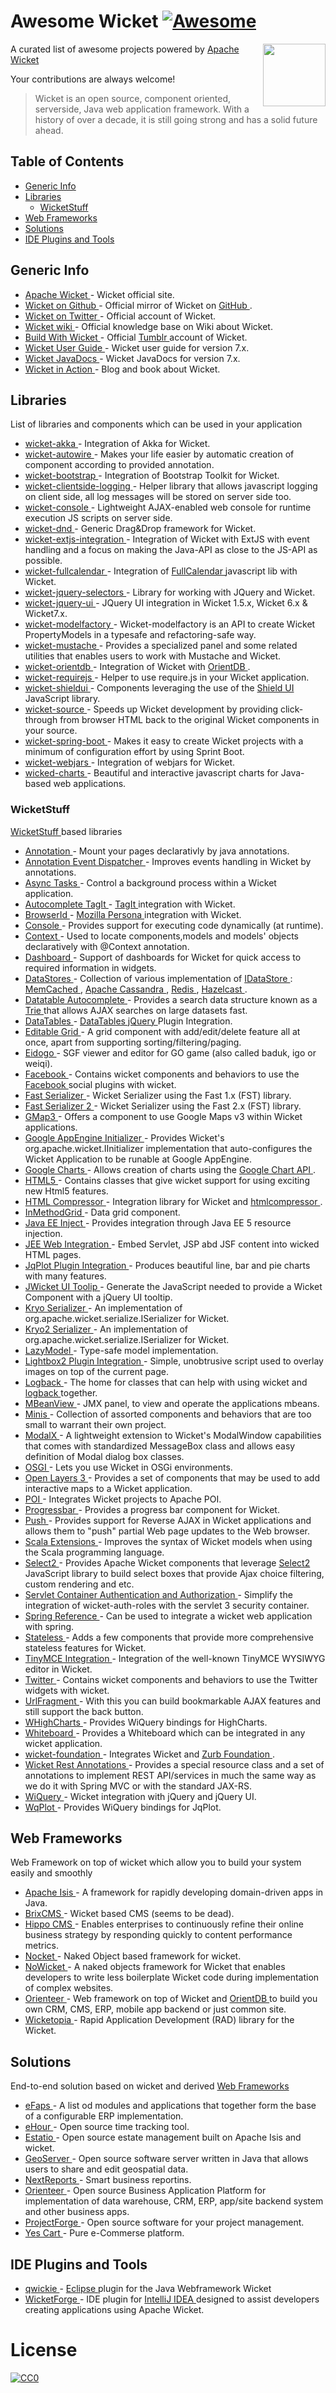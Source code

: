 <h1>
 Awesome Wicket
 <a href="https://github.com/sindresorhus/awesome">
  <img alt="Awesome" src="https://cdn.rawgit.com/sindresorhus/awesome/d7305f38d29fed78fa85652e3a63e154dd8e8829/media/badge.svg"/>
 </a>
</h1>
<p>
 <a href="http://wicket.apache.org/">
  <img align="right" src="https://upload.wikimedia.org/wikipedia/ru/5/5d/Apache_Wicket_logo.png" width="100"/>
 </a>
</p>
<p>
 A curated list of awesome projects powered by
 <a href="http://wicket.apache.org">
  Apache Wicket
 </a>
</p>
<p>
 Your contributions are always welcome!
</p>
<blockquote>
 <p>
  Wicket is an open source, component oriented, serverside, Java web application framework. With a history of over a decade, it is still going strong and has a solid future ahead.
 </p>
</blockquote>
<h2>
 Table of Contents
</h2>
<ul>
 <li>
  <a href="#generic-info">
   Generic Info
  </a>
 </li>
 <li>
  <a href="#libraries">
   Libraries
  </a>
  <ul>
   <li>
    <a href="#wicketstuff">
     WicketStuff
    </a>
   </li>
  </ul>
 </li>
 <li>
  <a href="#web-frameworks">
   Web Frameworks
  </a>
 </li>
 <li>
  <a href="#solutions">
   Solutions
  </a>
 </li>
 <li>
  <a href="#ide-plugins-and-tools">
   IDE Plugins and Tools
  </a>
 </li>
</ul>
<h2>
 Generic Info
</h2>
<ul>
 <li>
  <a href="http://wicket.apache.org/">
   Apache Wicket
  </a>
  - Wicket official site.
 </li>
 <li>
  <a href="https://github.com/apache/wicket">
   Wicket on Github
  </a>
  - Official mirror of Wicket on
  <a href="https://github.com">
   GitHub
  </a>
  .
 </li>
 <li>
  <a href="https://twitter.com/apache_wicket">
   Wicket on Twitter
  </a>
  - Official account of Wicket.
 </li>
 <li>
  <a href="https://cwiki.apache.org/confluence/display/WICKET/Index">
   Wicket wiki
  </a>
  - Official knowledge base on Wiki about Wicket.
 </li>
 <li>
  <a href="https://builtwithwicket.tumblr.com/">
   Build With Wicket
  </a>
  - Official
  <a href="https://www.tumblr.com/">
   Tumblr
  </a>
  account of Wicket.
 </li>
 <li>
  <a href="http://ci.apache.org/projects/wicket/guide/7.x/">
   Wicket User Guide
  </a>
  - Wicket user guide for version 7.x.
 </li>
 <li>
  <a href="http://ci.apache.org/projects/wicket/apidocs/7.x/index.html">
   Wicket JavaDocs
  </a>
  - Wicket JavaDocs for version 7.x.
 </li>
 <li>
  <a href="http://wicketinaction.com/">
   Wicket in Action
  </a>
  - Blog and book about Wicket.
 </li>
</ul>
<h2>
 Libraries
</h2>
<p>
 List of libraries and components which can be used in your application
</p>
<ul>
 <li>
  <a href="https://github.com/l0rdn1kk0n/wicket-akka">
   wicket-akka
  </a>
  - Integration of Akka for Wicket.
 </li>
 <li>
  <a href="https://github.com/wicket-acc/wicket-autowire">
   wicket-autowire
  </a>
  - Makes your life easier by automatic creation of component according to provided annotation.
 </li>
 <li>
  <a href="https://github.com/l0rdn1kk0n/wicket-bootstrap">
   wicket-bootstrap
  </a>
  - Integration of Bootstrap Toolkit for Wicket.
 </li>
 <li>
  <a href="https://github.com/l0rdn1kk0n/wicket-clientside-logging">
   wicket-clientside-logging
  </a>
  - Helper library that allows javascript logging on client side, all log messages will be stored on server side too.
 </li>
 <li>
  <a href="https://github.com/PhantomYdn/wicket-console">
   wicket-console
  </a>
  - Lightweight AJAX-enabled web console for runtime execution JS scripts on server side.
 </li>
 <li>
  <a href="https://github.com/svenmeier/wicket-dnd">
   wicket-dnd
  </a>
  - Generic Drag&Drop framework for Wicket.
 </li>
 <li>
  <a href="https://github.com/onehippo/wicket-extjs-integration">
   wicket-extjs-integration
  </a>
  - Integration of Wicket with ExtJS with event handling and a focus on making the Java-API as close to the JS-API as possible.
 </li>
 <li>
  <a href="https://github.com/42Lines/wicket-fullcalendar">
   wicket-fullcalendar
  </a>
  - Integration of
  <a href="http://fullcalendar.io/">
   FullCalendar
  </a>
  javascript lib with Wicket.
 </li>
 <li>
  <a href="https://github.com/l0rdn1kk0n/wicket-jquery-selectors">
   wicket-jquery-selectors
  </a>
  - Library for working with JQuery and Wicket.
 </li>
 <li>
  <a href="http://www.7thweb.net/wicket-jquery-ui/">
   wicket-jquery-ui
  </a>
  - JQuery UI integration in Wicket 1.5.x, Wicket 6.x & Wicket7.x.
 </li>
 <li>
  <a href="http://wicketeer.org/wicket-modelfactory/">
   wicket-modelfactory
  </a>
  - Wicket-modelfactory is an API to create Wicket PropertyModels in a typesafe and refactoring-safe way.
 </li>
 <li>
  <a href="https://github.com/l0rdn1kk0n/wicket-mustache">
   wicket-mustache
  </a>
  - Provides a specialized panel and some related utilities that enables users to work with Mustache and Wicket.
 </li>
 <li>
  <a href="https://github.com/OrienteerDW/wicket-orientdb">
   wicket-orientdb
  </a>
  - Integration of Wicket with
  <a href="http://orientdb.com/">
   OrientDB
  </a>
  .
 </li>
 <li>
  <a href="https://github.com/l0rdn1kk0n/wicket-requirejs">
   wicket-requirejs
  </a>
  - Helper to use require.js in your Wicket application.
 </li>
 <li>
  <a href="https://github.com/shieldui/wicket-shieldui">
   wicket-shieldui
  </a>
  - Components leveraging the use of the
  <a href="http://www.shieldui.com/">
   Shield UI
  </a>
  JavaScript library.
 </li>
 <li>
  <a href="https://github.com/42Lines/wicket-source">
   wicket-source
  </a>
  - Speeds up Wicket development by providing click-through from browser HTML back to the original Wicket components in your source.
 </li>
 <li>
  <a href="https://github.com/MarcGiffing/wicket-spring-boot">
   wicket-spring-boot
  </a>
  - Makes it easy to create Wicket projects with a minimum of configuration effort by using Sprint Boot.
 </li>
 <li>
  <a href="https://github.com/l0rdn1kk0n/wicket-webjars">
   wicket-webjars
  </a>
  - Integration of webjars for Wicket.
 </li>
 <li>
  <a href="https://github.com/thombergs/wicked-charts">
   wicked-charts
  </a>
  - Beautiful and interactive javascript charts for Java-based web applications.
 </li>
</ul>
<h3>
 WicketStuff
</h3>
<p>
 <a href="https://github.com/wicketstuff/core">
  WicketStuff
 </a>
 based libraries
</p>
<ul>
 <li>
  <a href="https://github.com/wicketstuff/core/wiki/Annotation">
   Annotation
  </a>
  - Mount your pages declarativly by java annotations.
 </li>
 <li>
  <a href="https://github.com/wicketstuff/core/tree/master/annotationeventdispatcher-parent">
   Annotation Event Dispatcher
  </a>
  - Improves events handling in Wicket by annotations.
 </li>
 <li>
  <a href="https://github.com/wicketstuff/core/wiki/Async-tasks">
   Async Tasks
  </a>
  -  Control a background process within a Wicket application.
 </li>
 <li>
  <a href="https://github.com/wicketstuff/core/wiki/Autocomplete-TagIt">
   Autocomplete TagIt
  </a>
  -
  <a href="http://aehlke.github.com/tag-it/">
   TagIt
  </a>
  integration with Wicket.
 </li>
 <li>
  <a href="https://github.com/wicketstuff/core/wiki/BrowserId">
   BrowserId
  </a>
  -
  <a href="https://login.persona.org/">
   Mozilla Persona
  </a>
  integration with Wicket.
 </li>
 <li>
  <a href="https://github.com/wicketstuff/core/wiki/Console">
   Console
  </a>
  - Provides support for executing code dynamically (at runtime).
 </li>
 <li>
  <a href="https://github.com/wicketstuff/core/wiki/Context">
   Context
  </a>
  - Used to locate components,models and models' objects declaratively with @Context annotation.
 </li>
 <li>
  <a href="https://github.com/wicketstuff/core/tree/master/dashboard-parent">
   Dashboard
  </a>
  - Support of dashboards for Wicket for quick access to required information in widgets.
 </li>
 <li>
  <a href="https://github.com/wicketstuff/core/wiki/DataStores">
   DataStores
  </a>
  - Collection of various implementation of
  <a href="https://github.com/apache/wicket/blob/master/wicket-core/src/main/java/org/apache/wicket/pageStore/IDataStore.java">
   IDataStore
  </a>
  :
  <a href="http://memcached.org/">
   MemCached
  </a>
  ,
  <a href="http://cassandra.apache.org/">
   Apache Cassandra
  </a>
  ,
  <a href="http://redis.io/">
   Redis
  </a>
  ,
  <a href="http://www.hazelcast.com/">
   Hazelcast
  </a>
  .
 </li>
 <li>
  <a href="https://github.com/wicketstuff/core/wiki/Datatable-Autocomplete">
   Datatable Autocomplete
  </a>
  - Provides a search data structure known as a
  <a href="http://en.wikipedia.org/wiki/Trie">
   Trie
  </a>
  that allows AJAX searches on large datasets fast.
 </li>
 <li>
  <a href="https://github.com/wicketstuff/core/wiki/DataTables">
   DataTables
  </a>
  -
  <a href="http://www.datatables.net/">
   DataTables jQuery
  </a>
  Plugin Integration.
 </li>
 <li>
  <a href="https://github.com/wicketstuff/core/wiki/Editable-Grid">
   Editable Grid
  </a>
  - A grid component with add/edit/delete feature all at once, apart from supporting sorting/filtering/paging.
 </li>
 <li>
  <a href="https://github.com/wicketstuff/core/wiki/Eidogo">
   Eidogo
  </a>
  - SGF viewer and editor for GO game (also called baduk, igo or weiqi).
 </li>
 <li>
  <a href="https://github.com/wicketstuff/core/wiki/Facebook">
   Facebook
  </a>
  - Contains wicket components and behaviors to use the
  <a href="https://facebook.com">
   Facebook
  </a>
  social plugins with wicket.
 </li>
 <li>
  <a href="https://github.com/wicketstuff/core/wiki/FastSerializer">
   Fast Serializer
  </a>
  - Wicket Serializer using the Fast 1.x (FST) library.
 </li>
 <li>
  <a href="https://github.com/wicketstuff/core/wiki/FastSerializer2">
   Fast Serializer 2
  </a>
  - Wicket Serializer using the Fast 2.x (FST) library.
 </li>
 <li>
  <a href="https://github.com/wicketstuff/core/wiki/Gmap3">
   GMap3
  </a>
  - Offers a component to use Google Maps v3 within Wicket applications.
 </li>
 <li>
  <a href="https://github.com/wicketstuff/core/wiki/Google-AppEngine-Initializer">
   Google AppEngine Initializer
  </a>
  - Provides Wicket's org.apache.wicket.IInitializer implementation that auto-configures the Wicket Application to be runable at Google AppEngine.
 </li>
 <li>
  <a href="https://github.com/wicketstuff/core/wiki/GoogleCharts">
   Google Charts
  </a>
  - Allows creation of charts using the
  <a href="https://developers.google.com/chart/">
   Google Chart API
  </a>
  .
 </li>
 <li>
  <a href="https://github.com/wicketstuff/core/wiki/Html5">
   HTML5
  </a>
  - Contains classes that give wicket support for using exciting new Html5 features.
 </li>
 <li>
  <a href="https://github.com/wicketstuff/core/wiki/Htmlcompressor">
   HTML Compressor
  </a>
  - Integration library for Wicket and
  <a href="http://code.google.com/p/htmlcompressor">
   htmlcompressor
  </a>
  .
 </li>
 <li>
  <a href="https://github.com/wicketstuff/core/wiki/InMethodGrid">
   InMethodGrid
  </a>
  - Data grid component.
 </li>
 <li>
  <a href="https://github.com/wicketstuff/core/wiki/Java-EE-Inject">
   Java EE Inject
  </a>
  - Provides integration through Java EE 5 resource injection.
 </li>
 <li>
  <a href="https://github.com/wicketstuff/core/wiki/JEE-Web-Integration">
   JEE Web Integration
  </a>
  - Embed Servlet, JSP abd JSF content into wicked HTML pages.
 </li>
 <li>
  <a href="https://github.com/wicketstuff/core/wiki/JqPlot-Plugin-Integration">
   JqPlot Plugin Integration
  </a>
  - Produces beautiful line, bar and pie charts with many features.
 </li>
 <li>
  <a href="https://github.com/wicketstuff/core/wiki/jWicket-UI-Tooltip">
   JWicket UI Toolip
  </a>
  - Generate the JavaScript needed to provide a Wicket Component with a jQuery UI tooltip.
 </li>
 <li>
  <a href="https://github.com/wicketstuff/core/wiki/Kryo-Serializer">
   Kryo Serializer
  </a>
  - An implementation of org.apache.wicket.serialize.ISerializer for Wicket.
 </li>
 <li>
  <a href="https://github.com/wicketstuff/core/tree/master/serializer-kryo2">
   Kryo2 Serializer
  </a>
  - An implementation of org.apache.wicket.serialize.ISerializer for Wicket.
 </li>
 <li>
  <a href="https://github.com/wicketstuff/core/wiki/LazyModel">
   LazyModel
  </a>
  - Type-safe model implementation.
 </li>
 <li>
  <a href="https://github.com/wicketstuff/core/wiki/Lightbox2-Plugin-Integration">
   Lightbox2 Plugin Integration
  </a>
  - Simple, unobtrusive script used to overlay images on top of the current page.
 </li>
 <li>
  <a href="https://github.com/wicketstuff/core/wiki/Logback">
   Logback
  </a>
  - The home for classes that can help with using wicket and
  <a href="http://logback.qos.ch/">
   logback
  </a>
  together.
 </li>
 <li>
  <a href="https://github.com/wicketstuff/core/wiki/MBeanView">
   MBeanView
  </a>
  - JMX panel, to view and operate the applications mbeans.
 </li>
 <li>
  <a href="https://github.com/wicketstuff/core/wiki/Minis">
   Minis
  </a>
  - Collection of assorted components and behaviors that are too small to warrant their own project.
 </li>
 <li>
  <a href="https://github.com/wicketstuff/core/wiki/ModalX">
   ModalX
  </a>
  - A lightweight extension to Wicket's ModalWindow capabilities that comes with standardized MessageBox class and allows easy definition of Modal dialog box classes.
 </li>
 <li>
  <a href="https://github.com/wicketstuff/core/wiki/Osgi">
   OSGI
  </a>
  - Lets you use Wicket in OSGi environments.
 </li>
 <li>
  <a href="https://github.com/wicketstuff/core/tree/master/openlayers3-parent">
   Open Layers 3
  </a>
  - Provides a set of components that may be used to add interactive maps to a Wicket application.
 </li>
 <li>
  <a href="https://github.com/wicketstuff/core/wiki/POI">
   POI
  </a>
  - Integrates Wicket projects to Apache POI.
 </li>
 <li>
  <a href="https://github.com/wicketstuff/core/wiki/Progressbar">
   Progressbar
  </a>
  - Provides a progress bar component for Wicket.
 </li>
 <li>
  <a href="https://github.com/wicketstuff/core/wiki/Push">
   Push
  </a>
  - Provides support for Reverse AJAX in Wicket applications and allows them to "push" partial Web page updates to the Web browser.
 </li>
 <li>
  <a href="https://github.com/wicketstuff/core/wiki/ScalaExtensions">
   Scala Extensions
  </a>
  - Improves the syntax of Wicket models when using the Scala programming language.
 </li>
 <li>
  <a href="https://github.com/wicketstuff/core/tree/master/select2-parent">
   Select2
  </a>
  - Provides Apache Wicket components that leverage
  <a href="http://ivaynberg.github.com/select2">
   Select2
  </a>
  JavaScript library to build select boxes that provide Ajax choice filtering, custom rendering and etc.
 </li>
 <li>
  <a href="https://github.com/wicketstuff/core/wiki/Servlet-Container-Authentication-and-Authorization">
   Servlet Container Authentication and Authorization
  </a>
  - Simplify the integration of wicket-auth-roles with the servlet 3 security container.
 </li>
 <li>
  <a href="https://github.com/wicketstuff/core/wiki/SpringReference">
   Spring Reference
  </a>
  - Can be used to integrate a wicket web application with spring.
 </li>
 <li>
  <a href="https://github.com/wicketstuff/core/tree/master/stateless-parent">
   Stateless
  </a>
  - Adds a few components that provide more comprehensive stateless features for Wicket.
 </li>
 <li>
  <a href="https://github.com/wicketstuff/core/wiki/TinyMCE-Integration">
   TinyMCE Integration
  </a>
  - Integration of the well-known TinyMCE WYSIWYG editor in Wicket.
 </li>
 <li>
  <a href="https://github.com/wicketstuff/core/wiki/Twitter">
   Twitter
  </a>
  - Contains wicket components and behaviors to use the Twitter widgets with wicket.
 </li>
 <li>
  <a href="https://github.com/wicketstuff/core/tree/master/urlfragment-parent">
   UrlFragment
  </a>
  - With this you can build bookmarkable AJAX features and still support the back button.
 </li>
 <li>
  <a href="https://github.com/wicketstuff/wiquery-highcharts">
   WHighCharts
  </a>
  - Provides WiQuery bindings for HighCharts.
 </li>
 <li>
  <a href="https://github.com/wicketstuff/core/wiki/Whiteboard">
   Whiteboard
  </a>
  - Provides a Whiteboard which can be integrated in any wicket application.
 </li>
 <li>
  <a href="https://github.com/wicketstuff/core/tree/master/wicket-foundation">
   wicket-foundation
  </a>
  - Integrates Wicket and
  <a href="http://foundation.zurb.com/">
   Zurb Foundation
  </a>
  .
 </li>
 <li>
  <a href="https://github.com/wicketstuff/core/tree/master/wicketstuff-restannotations-parent">
   Wicket Rest Annotations
  </a>
  - Provides a special resource class and a set of annotations to implement REST API/services in much the same way as we do it with Spring MVC or with the standard JAX-RS.
 </li>
 <li>
  <a href="https://github.com/wicketstuff/wiquery">
   WiQuery
  </a>
  - Wicket integration with jQuery and jQuery UI.
 </li>
 <li>
  <a href="https://github.com/wicketstuff/wiquery-jqplot">
   WqPlot
  </a>
  - Provides WiQuery bindings for JqPlot.
 </li>
</ul>
<h2>
 Web Frameworks
</h2>
<p>
 Web Framework on top of wicket which allow you to build your system easily and smoothly
</p>
<ul>
 <li>
  <a href="https://isis.apache.org/">
   Apache Isis
  </a>
  - A framework for rapidly developing domain-driven apps in Java.
 </li>
 <li>
  <a href="http://www.brixcms.org/">
   BrixCMS
  </a>
  - Wicket based CMS (seems to be dead).
 </li>
 <li>
  <a href="http://www.onehippo.com/en">
   Hippo CMS
  </a>
  - Enables enterprises to continuously refine their online business strategy by responding quickly to content performance metrics.
 </li>
 <li>
  <a href="https://github.com/Nocket/nocket">
   Nocket
  </a>
  - Naked Object based framework for wicket.
 </li>
 <li>
  <a href="http://invesdwin.de/nowicket/">
   NoWicket
  </a>
  - A naked objects framework for Wicket that enables developers to write less boilerplate Wicket code during implementation of complex websites.
 </li>
 <li>
  <a href="https://github.com/OrienteerDW/Orienteer">
   Orienteer
  </a>
  - Web framework on top of Wicket and
  <a href="http://orientdb.com/">
   OrientDB
  </a>
  to build you own CRM, CMS, ERP, mobile app backend or just common site.
 </li>
 <li>
  <a href="https://github.com/jwcarman/Wicketopia">
   Wicketopia
  </a>
  - Rapid Application Development (RAD) library for the Wicket.
 </li>
</ul>
<h2>
 Solutions
</h2>
<p>
 End-to-end solution based on wicket and derived
 <a href="#web-frameworks">
  Web Frameworks
 </a>
</p>
<ul>
 <li>
  <a href="http://www.efaps.org/">
   eFaps
  </a>
  - A list od modules and applications that together form the base of a configurable ERP implementation.
 </li>
 <li>
  <a href="https://ehour.nl/index.phtml">
   eHour
  </a>
  - Open source time tracking tool.
 </li>
 <li>
  <a href="https://github.com/estatio/estatio">
   Estatio
  </a>
  - Open source estate management built on Apache Isis and wicket.
 </li>
 <li>
  <a href="https://github.com/geoserver/geoserver">
   GeoServer
  </a>
  - Open source software server written in Java that allows users to share and edit geospatial data.
 </li>
 <li>
  <a href="http://www.next-reports.com/">
   NextReports
  </a>
  - Smart business reportins.
 </li>
 <li>
  <a href="https://github.com/OrienteerDW/Orienteer">
   Orienteer
  </a>
  - Open source Business Application Platform for implementation of data warehouse, CRM, ERP, app/site backend system and other business apps.
 </li>
 <li>
  <a href="https://www.projectforge.org/">
   ProjectForge
  </a>
  - Open source software for your project management.
 </li>
 <li>
  <a href="https://github.com/inspire-software/yes-cart">
   Yes Cart
  </a>
  - Pure e-Commerse platform.
 </li>
</ul>
<h2>
 IDE Plugins and Tools
</h2>
<ul>
 <li>
  <a href="https://marketplace.eclipse.org/content/qwickie">
   qwickie
  </a>
  -
  <a href="http://www.eclipse.org/">
   Eclipse
  </a>
  plugin for the Java Webframework Wicket
 </li>
 <li>
  <a href="https://github.com/minman/wicketforge">
   WicketForge
  </a>
  - IDE plugin for
  <a href="https://www.jetbrains.com/idea/">
   IntelliJ IDEA
  </a>
  designed to assist developers creating applications using Apache Wicket.
 </li>
</ul>
<h1>
 License
</h1>
<p>
 <a href="https://creativecommons.org/publicdomain/zero/1.0/">
  <img alt="CC0" src="http://mirrors.creativecommons.org/presskit/buttons/88x31/svg/cc-zero.svg"/>
 </a>
</p>
